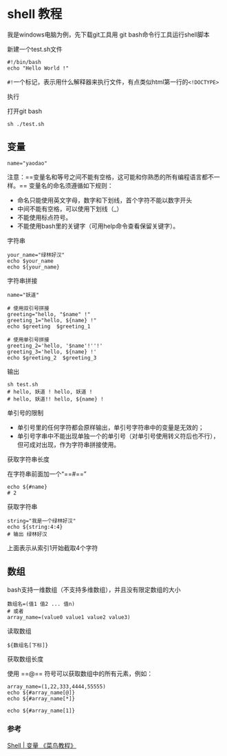 # shell 教程

我是windows电脑为例，先下载git工具用 git bash命令行工具运行shell脚本

新建一个test.sh文件

```shell
#!/bin/bash
echo "Hello World !"
```

`#!`一个标记，表示用什么解释器来执行文件，有点类似html第一行的`<!DOCTYPE>`

执行

打开git bash

```shell
sh ./test.sh
```

## 变量

```shell
name="yaodao"
```

注意：==变量名和等号之间不能有空格，这可能和你熟悉的所有编程语言都不一样。==
变量名的命名须遵循如下规则：

* 命名只能使用英文字母，数字和下划线，首个字符不能以数字开头
* 中间不能有空格，可以使用下划线（_）
* 不能使用标点符号。
* 不能使用bash里的关键字（可用help命令查看保留关键字）。

字符串

```shell
your_name="绿林好汉"
echo $your_name
echo ${your_name}
```

字符串拼接

```shell
name="妖道"

# 使用双引号拼接
greeting="hello, "$name" !"
greeting_1="hello, ${name} !"
echo $greeting  $greeting_1

# 使用单引号拼接
greeting_2='hello, '$name'!''!'
greeting_3='hello, ${name} !'
echo $greeting_2  $greeting_3
```

输出

```shell
sh test.sh
# hello, 妖道 ! hello, 妖道 !
# hello, 妖道!! hello, ${name} !
```

单引号的限制

* 单引号里的任何字符都会原样输出，单引号字符串中的变量是无效的；
* 单引号字串中不能出现单独一个的单引号（对单引号使用转义符后也不行），但可成对出现，作为字符串拼接使用。

获取字符串长度

在字符串前面加一个“==#==”

```shell
echo ${#name}
# 2
```

获取字符串

```shell
string="我是一个绿林好汉"
echo ${string:4:4}
# 输出 绿林好汉
```

上面表示从索引1开始截取4个字符

## 数组

bash支持一维数组（不支持多维数组），并且没有限定数组的大小

```shell
数组名=(值1 值2 ... 值n)
# 或者
array_name=(value0 value1 value2 value3)
```

读取数组

```shell
${数组名[下标]}
```

获取数组长度

使用 ==@== 符号可以获取数组中的所有元素，例如：

```shell
array_name=(1,22,333,4444,55555)
echo ${#array_name[@]}
echo ${#array_name[*]}

echo ${#array_name[1]}
```

### 参考

[Shell | 变量 《菜鸟教程》](https://www.runoob.com/linux/linux-shell-variable.html)